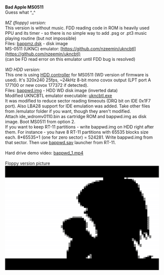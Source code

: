 **Bad Apple MS0511**
<br />Guess what ^_^
<br />
<br />*MZ (floppy) version:*
<br />This version is without music. FDD reading code in ROM is heavily used PPU and its timer - so there is no simple way to add .psg or .pt3 music playing routine (but not impossible)
<br />Files: [bappmz.dsk](/release/bappmz.dsk?raw=true) - disk image
<br />MS-0511 (UKNC) emulator: [https://github.com/nzeemin/ukncbtl](https://github.com/nzeemin/ukncbtl)
<br />(can be FD read error on this emulator until FDD bug is resolved)
<br />
<br />*WD HDD version:*
<br />This one is using [HDD controller](https://github.com/nzeemin/ukncbtl-doc/wiki/IDE-HDD-ru) for MS0511 (WD version of firmware is used). 
It's 320x240 25fps, ~24kHz 8-bit mono covox output (LPT port A 177100 or new covox 177372 if detected). 
<br />Files: [bappwd.img](/release/bappwd.img?raw=true) - HDD WD disk image (inverted data)
<br />Modified UKNCBTL emulator executable: [ukncbtl.exe](/emulator/ukncbtl.exe?raw=true)
<br />It was modified to reduce sector reading timeouts (DRQ bit on IDE 0x1F7 port). Also LBA28 support for IDE emulation was added.
Take other files from /emulator folder if you want, though they aren't modified.
<br />Attach ide_wdromv0110.bin as cartridge ROM and bappwd.img as disk image. Boot MS0511 from option 2.
<br />If you want to keep RT-11 partitions - write bappwd.img on HDD right after them. For instance - you have 8 RT-11 partitions with 65535 blocks size each. 8*65535+1 (one for zero sector) = 524281. Write bappwd.img from that sector. Then use [bappwd.sav](/release/bappwd.sav?raw=true) launcher from RT-11.
<br /> 
<br />Hard drive demo video: [bappwd_1.mp4](/screenshots/bappwd_1.mp4?raw=true)
<br />
<br />Floppy version picture
<br />![Screenshot 1](/screenshots/bappmz_1.png?raw=true)

